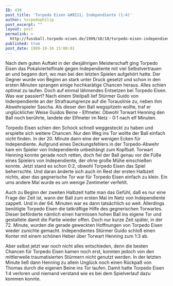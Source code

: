 ```yaml
---
ID: 439
post_title: 'Torpedo Eisen &#8211; Independiente (1:4)'
author: torpedophilip
post_excerpt: ""
layout: post
permalink: >
  http://fussball.torpedo-eisen.de/1999/10/10/torpedo-eisen-independiente-14/
published: true
post_date: 1999-10-10 15:00:01
---
```

Nach dem guten Auftakt in der diesjährigen Meisterschaft ging Torpedo Eisen das Pokalviertelfinale gegen Independiente mit viel Selbstvertrauen an und begann dort, wo man bei den letzten Spielen aufgehört hatte. Der Gegner wurde von Beginn an stark unter Druck gesetzt und schon in den ersten Minuten sprangen einige hochkarätige Chancen heraus. Alles schien optimal zu laufen. Doch auf einmal lähmendes Entsetzen bei Torpedo Eisen. Was war passiert? Nach einem Steilpaß lief Stürmer Guido von Indenpendiente an der Strafraumgrenze auf die Torauslinie zu, neben ihm Abwehrspieler Sascha. Als dieser den Ball wegspitzeln wollte, traf er unglücklicher Weise Guidos Beine - Elfmeter. Obwohl Torwart Henning den Ball noch berührte, landete der Elfmeter im Netz - 0:1 nach elf Minuten.

Torpedo Eisen schien den Schock schnell weggesteckt zu haben und erspielte sich weitere Chancen. Nur den Weg ins Tor wollte der Ball einfach nicht finden. In der 20. Minute dann eine der wenigen Ecken für Independiente. Aufgrund eines Deckungsfehlers in der Torpedo-Abwehr kam ein Spieler von Independiente unbedrängt zum Kopfball. Torwart Henning konnte gerade noch retten, doch fiel der Ball genau vor die Füße eines Spielers von Independiente, der ohne große Mühe einschießen konnte. Jetzt stand es schon 0:2, obwohl Torpedo Eisen das Spiel beherrschte. Und daran änderte sich auch im Rest der ersten Halbzeit nichts, aber das gegnerische Tor war für Torpedo Eisen einfach zu klein. Ein ums andere Mal wurde es um wenige Zentimeter verfehlt.

Auch zu Beginn der zweiten Halbzeit hatte man das Gefühl, daß es nur eine Frage der Zeit ist, wann der Ball zum ersten Mal im Netz von Independiente zappelt. Und in der 64. Minuten war es dann tatsächlich so weit. Allerdings benötigte Torpedo Eisen die tatkräftige Hilfe des gegnerischen Torwartes. Dieser beförderte nämlich einen harmlosen hohen Ball ins eigene Tor und gestaltete damit die Partie wieder offen. Doch nur kurze Zeit später, in der 72. Minute, wurden die gerade geweckten Hoffnungen von Torpedo Eisen wieder zunichte gemacht. Independientes Stürmer Guido schloß einen Konter mit einem schönen Heber über Torwart Henning zum 1:3 ab.

Aber selbst jetzt war noch nicht alles entschieden, denn die besten Chancen für Torpedo Eisen kamen noch erst, konnten jedoch von den mittlerweile traumatisierten Stürmern nicht genutzt werden. In der letzten Minute ließ dann Henning zu allem Unglück noch einen Rückpaß von Thomas durch die eigenen Beine ins Tor laufen. Damit hatte Torpedo Eisen 1:4 verloren und niemand verstand wie es bei dem Spielverlauf dazu kommen konnte.